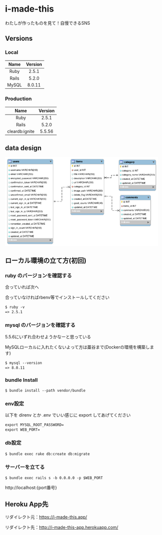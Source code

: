 # i-made-this
わたしが作ったものを見て！自慢できるSNS


## Versions

### Local

| Name | Version |
|:-:|:-:|
| Ruby | 2.5.1 |
| Rails | 5.2.0 |
| MySQL | 8.0.11 |

### Production

| Name | Version |
|:-:|:-:|
| Ruby | 2.5.1 |
| Rails | 5.2.0 |
| cleardb:ignite | 5.5.56 |

## data design

![](documents/detabase_design.png)

## ローカル環境の立て方(初回)

### ruby のバージョンを確認する

合っていれば次へ

合っていなければrbenv等でインストールしてください

```
$ ruby -v
=> 2.5.1
```

### mysql のバージョンを確認する

5.5.6にいずれ合わせようかなーと思っている

MySQLローカルに入れたくないよって方は藁谷まで(Dockerの環境を構築します)

```
$ mysql --version
=> 8.0.11
```

### bundle Install

```
$ bundle install --path vendor/bundle
```

### env設定

以下を direnv とか .env でいい感じに export してあげてください

```
export MYSQL_ROOT_PASSWORD=
export WEB_PORT=
```

### db設定

```
$ bundle exec rake db:create db:migrate
```

### サーバーを立てる

```
$ bundle exec rails s -b 0.0.0.0 -p $WEB_PORT
```

http://localhost:{port番号}

## Heroku App先

リダイレクト元：https://i-made-this.app/

リダイレクト先：http://i-made-this-app.herokuapp.com/
